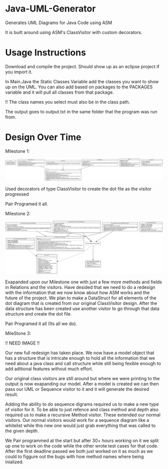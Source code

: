 # Java-UML-Generator
Generates UML Diagrams for Java Code using ASM

It is built around using ASM's ClassVisitor with custom decorators.

# Usage Instructions

Download and compile the project. Should show up as an eclipse project if you import it.

In Main.Java the Static Classes Variable add the classes you want to show up on the UML. You can also add based on packages to the PACKAGES variable and it will pull all classes from that package.

!! The class names you select must also be in the class path.

The output goes to output.txt in the same folder that the program was run from.

# Design Over Time
Milestone 1: 

<img src="https://raw.githubusercontent.com/CSSE374-CJJB/Java-UML-Generator/master/docs/ASM_UML_Generated.png"/>

Used decorators of type ClassVisitor to create the dot file as the visitor progressed

Pair Programed it all.

Milestone 2: 

<img src="https://raw.githubusercontent.com/CSSE374-CJJB/Java-UML-Generator/master/docs/ASM_UML_GENERATED_M2.png"/>

Exapanded upon our Milestone one with just a few more methods and fields in Relations and the visitors.
Have desided that we need to do a redesign with the information that we now know about how ASM works and the future of the project. We plan to make a DataStruct for all elements of the dot diagram that is created from our original ClassVisitor design. After the data structure has been created use another visitor to go through that data structure and create the dot file.

Pair Programed it all (Its all we do).

MileStone 3:

!! NEED IMAGE !!

Our new full redesign has taken place. We now have a model object that has a structure that is intricate enough to hold all the information that we need about a java class and call structure while still being fexible enough to add aditional features without much effort. 

Our original class visitors are still around but where we were printing to the output is now exapanding our model. After a model is created we can then pass our UML or Sequence visitor to it and it will generate the desired result.

Adding the ability to do sequence digrams required us to make a new type of visitor for it. To be able to just refence and class method and depth also required us to make a recursive Method visitor. These extended our normal visitors. Our normal visitors would work for a sequence diagram like a whitelist while this new one would just grab everything that was called to the given depth.

We Pair programmed at the start but after 30+ hours working on it we split up one to work on the code while the other wrote test cases for that code. After the first deadline passed we both just worked on it as much as we could to figgure out the bugs with how method names where being inialized. 
